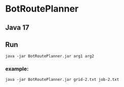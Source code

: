 # BotRoutePlanner
 
## Java 17

## Run
`java -jar BotRoutePlanner.jar arg1 arg2`
### example:
`java -jar BotRoutePlanner.jar grid-2.txt job-2.txt`
